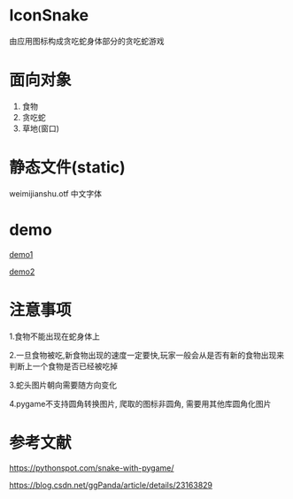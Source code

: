 # IconSnake
由应用图标构成贪吃蛇身体部分的贪吃蛇游戏

# 面向对象
1. 食物
2. 贪吃蛇
3. 草地(窗口)

# 静态文件(static)
weimijianshu.otf 中文字体

# demo
[demo1](static/demo1.png)

[demo2](static/demo2.png)

# 注意事项
1.食物不能出现在蛇身体上

2.一旦食物被吃,新食物出现的速度一定要快,玩家一般会从是否有新的食物出现来判断上一个食物是否已经被吃掉

3.蛇头图片朝向需要随方向变化

4.pygame不支持圆角转换图片, 爬取的图标非圆角, 需要用其他库圆角化图片

# 参考文献
https://pythonspot.com/snake-with-pygame/

https://blog.csdn.net/ggPanda/article/details/23163829